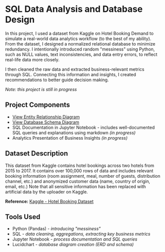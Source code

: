 # SQL Data Analysis and Database Design
In this project, I used a dataset from Kaggle on Hotel Booking Demand to simulate a real-world data analytics workflow (to the best of my ability). From the dataset, I designed a normalized relational database to minimize redundancy. I intentionally introduced random "messiness" using Python, such as NULL values, text inconsistencies, and data entry errors, to reflect real-life data more closely. 

I then cleaned the raw data and extracted business-relevant metrics through SQL. Connecting this information and insights, I created recommendations to better guide decision making. 

_Note: this project is still in progress_

## Project Components
- [View Entity Relationship Diagram](https://github.com/antonlorenzo03/SQL-Data_Analysis-Database_Design/blob/main/Entity%20Relationship%20Diagram.png)
- [View Database Schema Diagram](https://github.com/antonlorenzo03/SQL-Data_Analysis-Database_Design/blob/main/Database%20Schema%20Diagram.png)
- SQL Documentation in Jupyter Notebook - includes well-documented SQL queries and explanations using markdown _(in progress)_
- Analytics Presentation of Business Insights _(in progress)_

## Dataset Description
This dataset from Kaggle contains hotel bookings across two hotels from 2015 to 2017. It contains over 100,000 rows of data and includes relevant booking information (room assignment, meal, number of guests, distribution channel, etc.) and anonymized customer data (name, country of origin, email, etc.) Note that all sensitive information has been replaced with artificial data by the uploader on Kaggle.

**Reference:** [Kaggle - Hotel Booking Dataset](https://www.kaggle.com/datasets/mojtaba142/hotel-booking)

## Tools Used
- Python (Pandas) - _introducing "messiness"_
- SQL - _data cleaning, aggregations, extracting key business metrics_
- Jupyter Notebook - _process documentation and SQL queries_
- Lucidchart - _database diagram creation (ERD and schema)_

